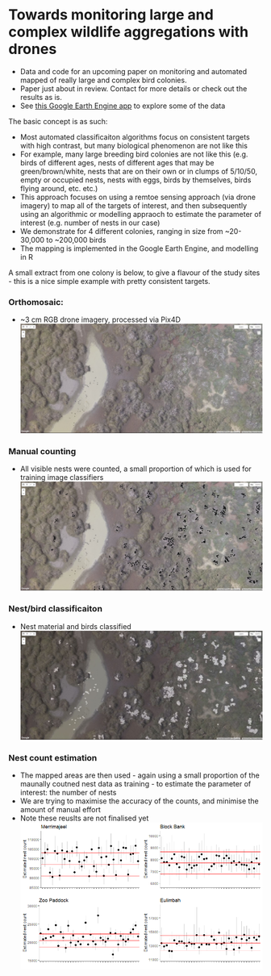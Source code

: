 # Towards monitoring large and complex wildlife aggregations with drones

- Data and code for an upcoming paper on monitoring and automated mapped of really large and complex bird colonies. 
- Paper just about in review. Contact for more details or check out the results as is.
- See [this Google Earth Engine app](https://www.google.com/url?q=https://mitchest.users.earthengine.app/view/ibis-drone-count&sa=D&source=hangouts&ust=1545213512105000&usg=AFQjCNFgaIsMC0XPmuhbXKHulS7t0_-IHA) to explore some of the data

The basic concept is as such:
- Most automated classificaiton algorithms focus on consistent targets with high contrast, but many biological phenomenon are not like this
- For example, many large breeding bird colonies are not like this (e.g. birds of different ages, nests of different ages that may be green/brown/white, nests that are on their own or in clumps of 5/10/50, empty or occupied nests, nests with eggs, birds by themselves, birds flying around, etc. etc.)
- This approach focuses on using a remtoe sensing approach (via drone imagery) to map all of the targets of interest, and then subsequently using an algorithmic or modelling appraoch to estimate the parameter of interest (e.g. number of nests in our case)
- We demonstrate for 4 different colonies, ranging in size from ~20-30,000 to ~200,000 birds
- The mapping is implemented in the Google Earth Engine, and modelling in R

A small extract from one colony is below, to give a flavour of the study sites - this is a nice simple example with pretty consistent targets.

### Orthomosaic:
- ~3 cm RGB drone imagery, processed via Pix4D  
![](https://github.com/mitchest/bird-colony-count-drones/blob/master/readme/ortho.JPG)

### Manual counting
- All visible nests were counted, a small proportion of which is used for training image classifiers  
![](https://github.com/mitchest/bird-colony-count-drones/blob/master/readme/nest_dots.JPG)

### Nest/bird classificaiton
- Nest material and birds classified  
![](https://github.com/mitchest/bird-colony-count-drones/blob/master/readme/nest_class.JPG)

### Nest count estimation
- The mapped areas are then used - again using a small proportion of the maunally coutned nest data as training - to estimate the parameter of interest: the number of nests
- We are trying to maximise the accuracy of the counts, and minimise the amount of manual effort
- Note these reuslts are not finalised yet  
![](https://github.com/mitchest/bird-colony-count-drones/blob/master/readme/nest_est.png)
